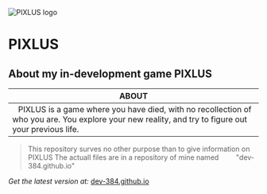 ![PIXLUS logo](https://raw.githubusercontent.com/Dev-384/Dev-384.github.io/main/logo-64_64.ico)
# PIXLUS

## About my in-development game PIXLUS

|ABOUT|
|-----|
|⠀PIXLUS is a game where you have died, with no recollection of who you are. You explore your new reality, and try to figure out your previous life.|

> This repository surves no other purpose than to give information on PIXLUS
> The actuall files are in a repository of mine named
>⠀⠀⠀"dev-384.github.io"


_Get the latest version at:_ [dev-384.github.io](https://dev-384.github.io/pixlus/downloads/latest)
